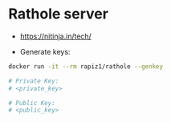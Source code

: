 # Rathole server

- https://nitinja.in/tech/

- Generate keys:

```bash
docker run -it --rm rapiz1/rathole --genkey

# Private Key:
# <private_key>

# Public Key:
# <public_key>
```
